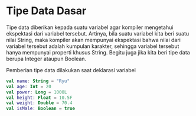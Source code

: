 # Tipe Data Dasar

Tipe data diberikan kepada suatu variabel agar kompiler mengetahui ekspektasi dari variabel tersebut. Artinya, bila suatu variabel kita beri suatu nilai String, maka kompiler akan mempunyai ekspektasi bahwa nilai dari variabel tersebut adalah kumpulan karakter, sehingga variabel tersebut hanya mempunyai properti khusus String. Begitu juga jika kita beri tipe data berupa Integer ataupun Boolean. 

Pemberian tipe data dilakukan saat deklarasi variabel

```kotlin
val name: String = "Ryu"
val age: Int = 20
val power: Long = 1000L
val height: Float = 10.5F
val weight: Double = 70.4
val isMale: Boolean = true
```



